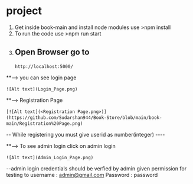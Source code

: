 # project

1.  Get inside book-main and install node modules
    use >npm install
2.  To run the code
    use >npm run start
3.  ## Open Browser go to
        http://localhost:5000/

\*\*--> you can see login page

    ![Alt text](Login_Page.png)

\*\*--> Registration Page

    [![Alt text](<Registration Page.png>)](https://github.com/Sudarshan944/Book-Store/blob/main/book-main/Registration%20Page.png)

-- While registering you must give userid as number(integer) ----

\*\*--> To see admin login click on admin login

    ![Alt text](Admin_Login_Page.png)

--admin login credentials should be verfied by admin given permission for testing to
username : admin@gmail.com
Password : password
